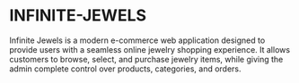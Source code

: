 # INFINITE-JEWELS
Infinite Jewels is a modern e-commerce web application designed to provide users with a seamless online jewelry shopping experience. It allows customers to browse, select, and purchase jewelry items, while giving the admin complete control over products, categories, and orders.
